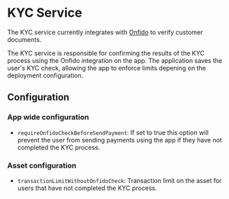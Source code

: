 # KYC Service

The KYC service currently integrates with [Onfido](https://onfido.com/) to verify customer documents.

The KYC service is responsible for confirming the results of the KYC process using the Onfido integration on the app.
The application saves the user's KYC check, allowing the app to enforce limits depening on the deployment configuration.

## Configuration

### App wide configuration

- `requireOnfidoCheckBeforeSendPayment`: If set to true this option will prevent the user from sending payments using the app if they have not completed the KYC process.

### Asset configuration

- `transactionLimitWithoutOnfidoCheck`: Transaction limit on the asset for users that have not completed the KYC process.
